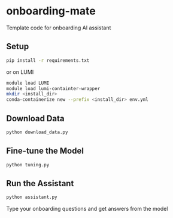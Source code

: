 # onboarding-mate
Template code for onboarding AI assistant

## Setup
```bash
pip install -r requirements.txt
```
or on LUMI
```bash
module load LUMI
module load lumi-containter-wrapper
mkdir <install_dir>
conda-containerize new --prefix <install_dir> env.yml
```

## Download Data

```bash
python download_data.py
```

## Fine-tune the Model

```bash
python tuning.py
```

## Run the Assistant

```bash
python assistant.py
```

Type your onboarding questions and get answers from the model